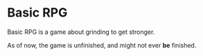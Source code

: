 # Basic RPG

Basic RPG is a game about grinding to get stronger.

As of now, the game is unfinished, and might not ever **be** finished.
